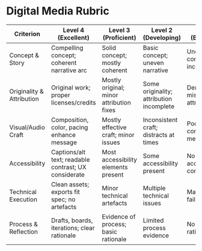 # Digital Media Rubric

| Criterion | Level 4 (Excellent) | Level 3 (Proficient) | Level 2 (Developing) | Level 1 (Beginning) | Weight |
|---|---|---|---|---|:--:|
| Concept & Story | Compelling concept; coherent narrative arc | Solid concept; mostly coherent | Basic concept; uneven narrative | Unclear concept; incoherent | 20% |
| Originality & Attribution | Original work; proper licenses/credits | Mostly original; minor attribution fixes | Some originality; attribution incomplete | Derivative; missing attributions | 15% |
| Visual/Audio Craft | Composition, color, pacing enhance message | Mostly effective craft; minor issues | Inconsistent craft; distracts at times | Poor craft; confuses message | 20% |
| Accessibility | Captions/alt text; readable contrast; UX considerate | Most accessibility elements present | Some accessibility present | No accessibility considerations | 15% |
| Technical Execution | Clean assets; exports fit spec; no artefacts | Minor technical artefacts | Multiple technical issues | Major issues; fails spec | 15% |
| Process & Reflection | Drafts, boards, iterations; clear rationale | Evidence of process; basic rationale | Limited process evidence | No process or rationale | 15% |